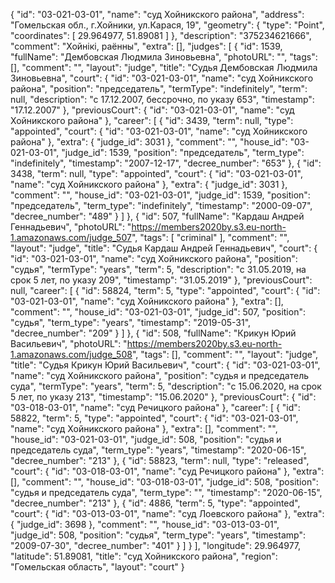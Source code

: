 {
    "id": "03-021-03-01",
    "name": "суд Хойникского района",
    "address": "Гомельская обл., г.Хойники, ул.Карася, 19",
    "geometry": {
        "type": "Point",
        "coordinates": [
            29.964977,
            51.89081
        ]
    },
    "description": "375234621666",
    "comment": "Хойнікі, раённы",
    "extra": [],
    "judges": [
        {
            "id": 1539,
            "fullName": "Дембовская Людмила Зиновьевна",
            "photoURL": "",
            "tags": [],
            "comment": "",
            "layout": "judge",
            "title": "Судья Дембовская Людмила Зиновьевна",
            "court": {
                "id": "03-021-03-01",
                "name": "суд Хойникского района",
                "position": "председатель",
                "termType": "indefinitely",
                "term": null,
                "description": "c 17.12.2007, бессрочно, по указу 653",
                "timestamp": "17.12.2007"
            },
            "previousCourt": {
                "id": "03-021-03-01",
                "name": "суд Хойникского района"
            },
            "career": [
                {
                    "id": 3439,
                    "term": null,
                    "type": "appointed",
                    "court": {
                        "id": "03-021-03-01",
                        "name": "суд Хойникского района"
                    },
                    "extra": {
                        "judge_id": 3031
                    },
                    "comment": "",
                    "house_id": "03-021-03-01",
                    "judge_id": 1539,
                    "position": "председатель",
                    "term_type": "indefinitely",
                    "timestamp": "2007-12-17",
                    "decree_number": "653"
                },
                {
                    "id": 3438,
                    "term": null,
                    "type": "appointed",
                    "court": {
                        "id": "03-021-03-01",
                        "name": "суд Хойникского района"
                    },
                    "extra": {
                        "judge_id": 3031
                    },
                    "comment": "",
                    "house_id": "03-021-03-01",
                    "judge_id": 1539,
                    "position": "председатель",
                    "term_type": "indefinitely",
                    "timestamp": "2000-09-07",
                    "decree_number": "489"
                }
            ]
        },
        {
            "id": 507,
            "fullName": "Кардаш Андрей Геннадьевич",
            "photoURL": "https://members2020by.s3.eu-north-1.amazonaws.com/judge_507",
            "tags": [
                "criminal"
            ],
            "comment": "",
            "layout": "judge",
            "title": "Судья Кардаш Андрей Геннадьевич",
            "court": {
                "id": "03-021-03-01",
                "name": "суд Хойникского района",
                "position": "судья",
                "termType": "years",
                "term": 5,
                "description": "c 31.05.2019, на срок 5 лет, по указу 209",
                "timestamp": "31.05.2019"
            },
            "previousCourt": null,
            "career": [
                {
                    "id": 58824,
                    "term": 5,
                    "type": "appointed",
                    "court": {
                        "id": "03-021-03-01",
                        "name": "суд Хойникского района"
                    },
                    "extra": [],
                    "comment": "",
                    "house_id": "03-021-03-01",
                    "judge_id": 507,
                    "position": "судья",
                    "term_type": "years",
                    "timestamp": "2019-05-31",
                    "decree_number": "209"
                }
            ]
        },
        {
            "id": 508,
            "fullName": "Крикун Юрий Васильевич",
            "photoURL": "https://members2020by.s3.eu-north-1.amazonaws.com/judge_508",
            "tags": [],
            "comment": "",
            "layout": "judge",
            "title": "Судья Крикун Юрий Васильевич",
            "court": {
                "id": "03-021-03-01",
                "name": "суд Хойникского района",
                "position": "судья и председатель суда",
                "termType": "years",
                "term": 5,
                "description": "c 15.06.2020, на срок 5 лет, по указу 213",
                "timestamp": "15.06.2020"
            },
            "previousCourt": {
                "id": "03-018-03-01",
                "name": "суд Речицкого района"
            },
            "career": [
                {
                    "id": 58822,
                    "term": 5,
                    "type": "appointed",
                    "court": {
                        "id": "03-021-03-01",
                        "name": "суд Хойникского района"
                    },
                    "extra": [],
                    "comment": "",
                    "house_id": "03-021-03-01",
                    "judge_id": 508,
                    "position": "судья и председатель суда",
                    "term_type": "years",
                    "timestamp": "2020-06-15",
                    "decree_number": "213"
                },
                {
                    "id": 58823,
                    "term": null,
                    "type": "released",
                    "court": {
                        "id": "03-018-03-01",
                        "name": "суд Речицкого района"
                    },
                    "extra": [],
                    "comment": "",
                    "house_id": "03-018-03-01",
                    "judge_id": 508,
                    "position": "судья и председатель суда",
                    "term_type": "",
                    "timestamp": "2020-06-15",
                    "decree_number": "213"
                },
                {
                    "id": 4886,
                    "term": 5,
                    "type": "appointed",
                    "court": {
                        "id": "03-013-03-01",
                        "name": "суд Лоевского района"
                    },
                    "extra": {
                        "judge_id": 3698
                    },
                    "comment": "",
                    "house_id": "03-013-03-01",
                    "judge_id": 508,
                    "position": "судья",
                    "term_type": "years",
                    "timestamp": "2009-07-30",
                    "decree_number": "401"
                }
            ]
        }
    ],
    "longitude": 29.964977,
    "latitude": 51.89081,
    "title": "суд Хойникского района",
    "region": "Гомельская область",
    "layout": "court"
}